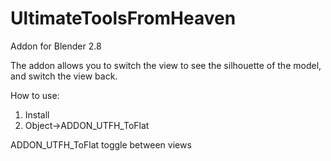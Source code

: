 # UltimateToolsFromHeaven
Addon for Blender 2.8

The addon allows you to switch the view to see the silhouette of the model, and switch the view back.

How to use:
1) Install
2) Object->ADDON_UTFH_ToFlat

ADDON_UTFH_ToFlat toggle between views 
